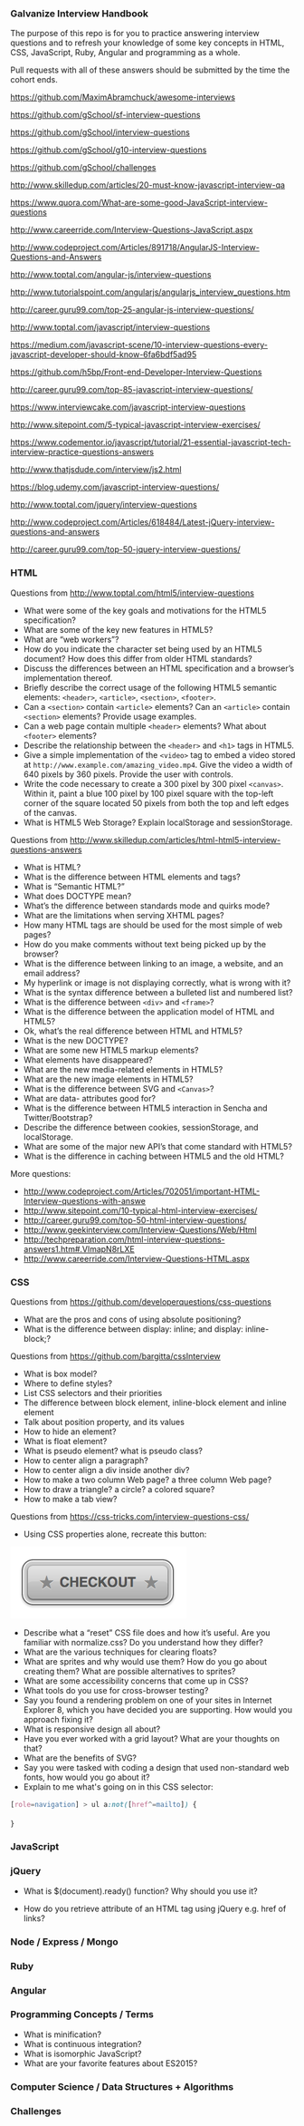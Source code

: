 
### Galvanize Interview Handbook

The purpose of this repo is for you to practice answering interview questions and to refresh your knowledge of some key concepts in HTML, CSS, JavaScript, Ruby, Angular and programming as a whole. 

Pull requests with all of these answers should be submitted by the time the cohort ends. 

https://github.com/MaximAbramchuck/awesome-interviews

https://github.com/gSchool/sf-interview-questions

https://github.com/gSchool/interview-questions

https://github.com/gSchool/g10-interview-questions

https://github.com/gSchool/challenges

http://www.skilledup.com/articles/20-must-know-javascript-interview-qa

https://www.quora.com/What-are-some-good-JavaScript-interview-questions

http://www.careerride.com/Interview-Questions-JavaScript.aspx

http://www.codeproject.com/Articles/891718/AngularJS-Interview-Questions-and-Answers

http://www.toptal.com/angular-js/interview-questions

http://www.tutorialspoint.com/angularjs/angularjs_interview_questions.htm

http://career.guru99.com/top-25-angular-js-interview-questions/

http://www.toptal.com/javascript/interview-questions

https://medium.com/javascript-scene/10-interview-questions-every-javascript-developer-should-know-6fa6bdf5ad95

https://github.com/h5bp/Front-end-Developer-Interview-Questions

http://career.guru99.com/top-85-javascript-interview-questions/

https://www.interviewcake.com/javascript-interview-questions

http://www.sitepoint.com/5-typical-javascript-interview-exercises/

https://www.codementor.io/javascript/tutorial/21-essential-javascript-tech-interview-practice-questions-answers

http://www.thatjsdude.com/interview/js2.html

https://blog.udemy.com/javascript-interview-questions/

http://www.toptal.com/jquery/interview-questions

http://www.codeproject.com/Articles/618484/Latest-jQuery-interview-questions-and-answers

http://career.guru99.com/top-50-jquery-interview-questions/

### HTML
Questions from http://www.toptal.com/html5/interview-questions
- What were some of the key goals and motivations for the HTML5 specification?
- What are some of the key new features in HTML5?
- What are “web workers”?
- How do you indicate the character set being used by an HTML5 document? How does this differ from older HTML standards?
- Discuss the differences between an HTML specification and a browser’s implementation thereof.
- Briefly describe the correct usage of the following HTML5 semantic elements: `<header>`, `<article>`, `<section>`, `<footer>`.
- Can a `<section>` contain `<article>` elements? Can an `<article>` contain `<section>` elements? Provide usage examples.
- Can a web page contain multiple `<header>` elements? What about `<footer>` elements?
- Describe the relationship between the `<header>` and `<h1>` tags in HTML5.
- Give a simple implementation of the `<video>` tag to embed a video stored at `http://www.example.com/amazing_video.mp4`. Give the video a width of 640 pixels by 360 pixels. Provide the user with controls.
- Write the code necessary to create a 300 pixel by 300 pixel `<canvas>`. Within it, paint a blue 100 pixel by 100 pixel square with the top-left corner of the square located 50 pixels from both the top and left edges of the canvas.
- What is HTML5 Web Storage? Explain localStorage and sessionStorage.

Questions from http://www.skilledup.com/articles/html-html5-interview-questions-answers
- What is HTML?
- What is the difference between HTML elements and tags?
- What is “Semantic HTML?”
- What does DOCTYPE mean?
- What’s the difference between standards mode and quirks mode?
- What are the limitations when serving XHTML pages?
- How many HTML tags are should be used for the most simple of web pages?
- How do you make comments without text being picked up by the browser?
- What is the difference between linking to an image, a website, and an email address?
- My hyperlink or image is not displaying correctly, what is wrong with it?
- What is the syntax difference between a bulleted list and numbered list?
- What is the difference between `<div>` and `<frame>`?
- What is the difference between the application model of HTML and HTML5?
- Ok, what’s the real difference between HTML and HTML5?
- What is the new DOCTYPE?
- What are some new HTML5 markup elements?
- What elements have disappeared?
- What are the new media-related elements in HTML5?
- What are the new image elements in HTML5?
- What is the difference between SVG and `<Canvas>`?
- What are data- attributes good for?
- What is the difference between HTML5 interaction in Sencha and Twitter/Bootstrap?
- Describe the difference between cookies, sessionStorage, and localStorage.
- What are some of the major new API’s that come standard with HTML5?
- What is the difference in caching between HTML5 and the old HTML?

More questions:
- http://www.codeproject.com/Articles/702051/important-HTML-Interview-questions-with-answe
- http://www.sitepoint.com/10-typical-html-interview-exercises/
- http://career.guru99.com/top-50-html-interview-questions/
- http://www.geekinterview.com/Interview-Questions/Web/Html
- http://techpreparation.com/html-interview-questions-answers1.htm#.VlmapN8rLXE
- http://www.careerride.com/Interview-Questions-HTML.aspx

### CSS
Questions from https://github.com/developerquestions/css-questions
- What are the pros and cons of using absolute positioning?
- What is the difference between display: inline; and display: inline-block;?

Questions from https://github.com/bargitta/cssInterview
- What is box model?
- Where to define styles?
- List CSS selectors and their priorities
- The difference between block element, inline-block element and inline element
- Talk about position property, and its values
- How to hide an element?
- What is float element?
- What is pseudo element? what is pseudo class?
- How to center align a paragraph?
- How to center align a div inside another div?
- How to make a two column Web page? a three column Web page?
- How to draw a triangle? a circle? a colored square?
- How to make a tab view?

Questions from https://css-tricks.com/interview-questions-css/
- Using CSS properties alone, recreate this button:

![CSS Button](./css-button.png)
- Describe what a “reset” CSS file does and how it’s useful. Are you familiar with normalize.css? Do you understand how they differ?
- What are the various techniques for clearing floats?
- What are sprites and why would use them? How do you go about creating them? What are possible alternatives to sprites?
- What are some accessibility concerns that come up in CSS?
- What tools do you use for cross-browser testing?
- Say you found a rendering problem on one of your sites in Internet Explorer 8, which you have decided you are supporting. How would you approach fixing it?
- What is responsive design all about?
- Have you ever worked with a grid layout? What are your thoughts on that?
- What are the benefits of SVG?
- Say you were tasked with coding a design that used non-standard web fonts, how would you go about it?
- Explain to me what's going on in this CSS selector:
```css
[role=navigation] > ul a:not([href^=mailto]) {

}
```

### JavaScript

### jQuery

- What is $(document).ready() function? Why should you use it? 

- How do you retrieve attribute of an HTML tag using jQuery e.g. href of links? 


### Node / Express / Mongo

### Ruby

### Angular

### Programming Concepts / Terms

- What is minification?
- What is continuous integration?
- What is isomorphic JavaScript?
- What are your favorite features about ES2015?


### Computer Science / Data Structures + Algorithms

### Challenges 


